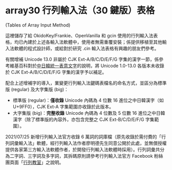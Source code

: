 # array30 行列輸入法（30 鍵版）表格
(Tables of Array Input Method)

這裡儲存了給 OkidoKey/Frankie、OpenVanilla 和 gcin 使用的行列輸入法表格，均已內建於上述各輸入法軟體中，使用者無需重覆安裝；係提供移植至其他輸入法軟體的程式設計師，或給對於研究 .cin 輸入法表格有興趣的朋友們參考。

有關增補 Unicode 13.0 非屬於 CJK Ext-A/B/C/D/E/F/G 字集的漢字一節，係參考維基百科對於[中日韓統一表意文字](https://zh.wikipedia.org/wiki/%E4%B8%AD%E6%97%A5%E9%9F%93%E7%B5%B1%E4%B8%80%E8%A1%A8%E6%84%8F%E6%96%87%E5%AD%97)的說明，將 Unicode 1.0-13.0 各版本未收錄於 CJK Ext-A/B/C/D/E/F/G 字集的漢字予以補足。

配合上述增補字的導入，業變更行列輸入法鍵碼表檔名的命名方式，並區分為標準版 (regular) 及大字集版 (big)：
* 標準版 (regular)：**僅收錄** Unicode 內碼為 4 位數 16 進位之中日韓漢字（如 U+9FF0），CJK Ext-A 字集範圍亦收錄於此版本。
* 大字集版 (big)：**完整收錄** Unicode 內碼為 4 位數及 5 位數 16 進位之中日韓漢字（除了標準版的內容外，亦包含完整之 CJK Ext-B/C/D/E/F/G 字集範圍）。

2021/07/25 新增行列輸入法官方收錄 6 萬詞的詞庫檔（原先收錄於需付費的「行列詞彙輸入法」軟體，經行列輸入法作者廖明德先生同意公開於此處，並無償授權提供各家第三方輸入法軟體作者，於開發行列輸入法軟體時採用）。行列詞彙共分為二字詞、三字詞及多字詞，其拆碼原則請參考行列輸入法官方 Facebook 粉絲團頁面「[行列教室](https://www.facebook.com/notes/335303977574152/)」之說明。

